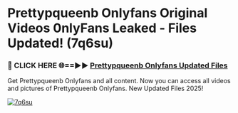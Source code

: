 # Prettypqueenb Onlyfans Original Videos 0nlyFans Leaked - Files Updated! (7q6su)

<h3>🔴 CLICK HERE 🌐==►► <a href="https://tinyurl.com/2m67pmp6" rel="nofollow">Prettypqueenb Onlyfans Updated Files</a></h3>

Get Prettypqueenb Onlyfans and all content. Now you can access all videos and pictures of Prettypqueenb Onlyfans. New Updated Files 2025!

[![7q6su](https://i.imgur.com/H4QAA4z.gif)](https://tinyurl.com/2m67pmp6)